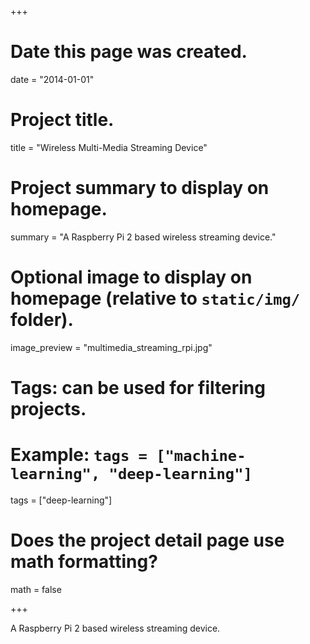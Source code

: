 +++
# Date this page was created.
date = "2014-01-01"

# Project title.
title = "Wireless Multi-Media Streaming Device"

# Project summary to display on homepage.
summary = "A Raspberry Pi 2 based wireless streaming device."

# Optional image to display on homepage (relative to `static/img/` folder).
image_preview = "multimedia_streaming_rpi.jpg"

# Tags: can be used for filtering projects.
# Example: `tags = ["machine-learning", "deep-learning"]`
tags = ["deep-learning"]

# Does the project detail page use math formatting?
math = false

+++

A Raspberry Pi 2 based wireless streaming device.
